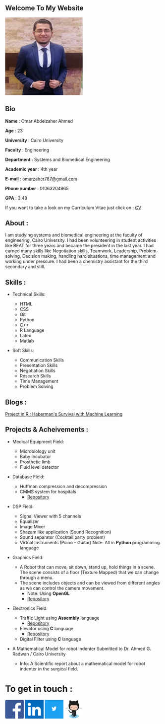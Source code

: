 ## Welcome To My Website



<img src="Omar.jpeg" width="250" height="250" />

## Bio

**Name** : Omar Abdelzaher Ahmed

**Age** : 23

**University** : Cairo University

**Faculty** : Engineering

**Department** : Systems and Biomedical Engineering

**Academic year** : 4th year

**E-mail** : omarzaher787@gmail.com

**Phone number** : 01063204965

**GPA** : 3.48

If you want to take a look on my Curriculum Vitae just click on : [CV](https://drive.google.com/file/d/1rHSWd_nqtvr4Tj1tDyfbJbJLDt5GWpbn/view?usp=sharing)




## About :
I am studying systems and biomedical engineering at the faculty of engineering, Cairo University. I had been volunteering in student activities like BEAT for three years and became the president in the last year. I had earned many skills like Negotiation skills, Teamwork, Leadership, Problem-solving, Decision making, handling hard situations, time management and working under pressure. I had been a chemistry assistant for the third secondary and still.

## Skills :
- Technical Skills:

	- HTML
	-	CSS
	- Git
	- Python
	- C++
	- R Language
	- Latex
	- Matlab    


- Soft Skills:

    - Communication Skills
    - Presentation Skills
    - Negotiation Skills
    - Research Skills
    - Time Management
    - Problem Solving

## Blogs :
[Project in R : Haberman's Survival with Machine Learning](https://omarabdelzaher.github.io/Machine-Learning-Blog/)

## Projects & Acheivements :
* Medical Equipment Field:
  * Microbiology unit
  * Baby Incubator
  * Prosthetic limb
  * Fluid level detector


* Database Field:
  * Huffman compression and decompression
  * CMMS system for hospitals
    * [Repository](https://github.com/remonalbear/CMMS)


* DSP Field:
  * Signal Viewer with 5 channels
  * Equalizer
  * Image Mixer
  * Shazam like application (Sound Recognition)
  * Sound separator (Cocktail party problem)
  * Virtual Instruments (Piano – Guitar) Note: All in **Python** programming language


* Graphics Field:
  * A Robot that can move, sit down, stand up, hold things in a scene. The scene consists of a floor (Texture Mapped) that we can change through a menu.
  * The scene includes objects and can be viewed from different angles as we can control the camera movement.
    * Note: Using **OpenGL**  
	 * [Repository](https://github.com/SaraAdel540/Graphics-Final_Project)


* Electronics Field:
  * Traffic Light using **Assembly** language
    * [Repository](https://github.com/remonalbear/Trassic_Light_Assembley_8051)
  * Elevator using **C** language
    * [Repository](https://github.com/remonalbear/Elavotor_8051)
  * Digital Filter using **C** language


* A Mathematical Model for robot indenter
Submitted to Dr. Ahmed G. Radwan / Cairo University
  * Info: A Scientific report about a mathematical model for robot indenter in the surgical field.

# To get in touch :

[<img src="faf.png" width="60" height="60" />](https://www.facebook.com/omarzaher222)    [<img src="linkedin.png" width="60" height="60" />](https://www.linkedin.com/in/omar-abdelzaher-30239816b/)    [<img src="twitter.png" width="60" height="60" />](https://twitter.com/Omar_Zaher97?s=08)  [<img src="github.png" width="60" height="60" />](https://github.com/OmarAbdelzaher)

